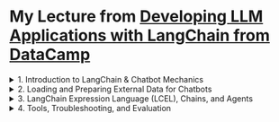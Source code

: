 
# My Lecture from [Developing LLM Applications with LangChain from DataCamp](https://app.datacamp.com/learn/courses/developing-llm-applications-with-langchain)

<details> <summary>1. Introduction to LangChain & Chatbot Mechanics</summary>

**<li>code for using Langchain to call opensource LLMs</li>**
```python

from langchain_community.llms import HuggingFaceHub

# Set your Hugging Face API token for read model
huggingfacehub_api_token = '<HUGGING_FACE_TOKEN>' 

# Define the LLM
llm = HuggingFaceHub(repo_id='tiiuae/falcon-7b-instruct', huggingfacehub_api_token=huggingfacehub_api_token)

# Predict the words following the text in question
question = 'Question..?'
output = llm.invoke(question)

print(output)
```
**<li>code for using Langchain to call closesource LLMs such as OpenAI LLMs</li>**

```python
from lanchain_openai import OpenAI

# Set your API Key from OpenAI
openai_api_key = "<openai_api_key>"

# Define the LLM
llm = OpenAI(model_name="gpt-3.5-turbo-instruct", openai_api_key=openai_api_key)

# Predict the words following the text in question
question = 'Question..?'
output = llm.invoke(question)
print(output)
```

```python .invoke()``` is the method for predicting using an LLMs

**<li>Prompt templates and chaining</li>**
- Prompt template: used for creating prompts in a more modular way, so they can be reused and built on
- Chain: act as the glue in LangChain, bringing the other components together into workflows that pass inputs and outputs between the different components
  
```python
# Set your Hugging Face API token
huggingfacehub_api_token = '<HUGGING_FACE_TOKEN>'

# Create a prompt template from the template string
template = "You are an artificial intelligence assistant, answer the question. {question}"
prompt = PromptTemplate(template=template, input_variables=["question"])

# Create a chain to integrate the prompt template and LLM
llm = HuggingFaceHub(repo_id='tiiuae/falcon-7b-instruct', huggingfacehub_api_token=huggingfacehub_api_token)
llm_chain = LLMChain(prompt=prompt, llm=llm)

question = "How does LangChain make LLM application development easier?"
print(llm_chain.run(question))

```
**<li>Chat prompt templates</li>**

```python

# Set your API Key from OpenAI
openai_api_key= '<OPENAI_API_TOKEN>'

# Define an OpenAI chat model
llm = ChatOpenAI(temperature=0, openai_api_key=openai_api_key)		

# Create a chat prompt template
prompt_template = ChatPromptTemplate.from_messages(
    [
        ("system", "You are a helpful assistant."),
        ("human", "Respond to question: {question}")
    ]
)

# Insert a question into the template and call the model
full_prompt = prompt_template.format_messages(question='How can I retain learning?')
llm(full_prompt)
```








</details>









 <details><summary>2. Loading and Preparing External Data for Chatbots</summary></details>
 <details><summary>3. LangChain Expression Language (LCEL), Chains, and Agents</summary></details>
 <details><summary>4. Tools, Troubleshooting, and Evaluation</summary></details>

